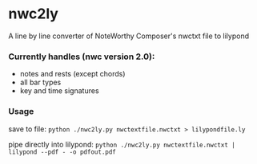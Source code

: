 # nwc2ly
A line by line converter of NoteWorthy Composer's nwctxt file to lilypond

### Currently handles (nwc version 2.0):
* notes and rests (except chords)
* all bar types
* key and time signatures

### Usage
save to file:
`python ./nwc2ly.py nwctextfile.nwctxt > lilypondfile.ly`

pipe directly into lilypond:
`python ./nwc2ly.py nwctextfile.nwctxt | lilypond --pdf - -o pdfout.pdf`
